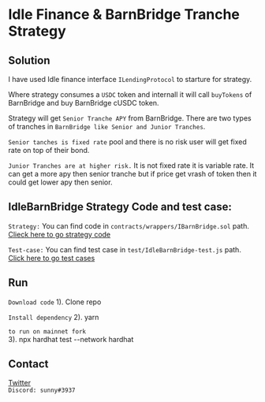 # Idle Finance & BarnBridge Tranche Strategy

## Solution

I have used Idle finance interface `ILendingProtocol` to starture for strategy.

Where strategy consumes a `USDC` token and internall it will call `buyTokens` of BarnBridge and buy BarnBridge cUSDC token.

Strategy will get `Senior Tranche APY` from BarnBridge. There are two types of tranches in `BarnBridge like Senior and Junior Tranches`.

`Senior tanches is fixed rate` pool and there is no risk user will get fixed rate on top of their bond.

`Junior Tranches are at higher risk.` It is not fixed rate it is variable rate. It can get a more apy then senior tranche but if price get vrash of token then it could get lower apy then senior.

## IdleBarnBridge Strategy Code and test case: 

`Strategy:` You can find code in `contracts/wrappers/IBarnBridge.sol` path.  
[Clieck here to go strategy code](https://github.com/sunnyRK/Tranches-GR9/blob/master/contracts/wrappers/IdleBarnBridge.sol)


`Test-case:` You can find test case in `test/IdleBarnBridge-test.js` path.  
[Click here to go test cases](https://github.com/sunnyRK/Tranches-GR9/blob/master/test/idleBarnBridge-test.js)  

## Run 

`Download code`
1). Clone repo

`Install dependency`
2). yarn

`to run on mainnet fork`  
3). npx hardhat test --network hardhat

## Contact

[Twitter](https://twitter.com/RadadiyaSunny)  
`Discord: sunny#3937` 




